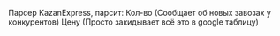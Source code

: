 Парсер KazanExpress, парсит:
Кол-во (Сообщает об новых завозах у конкурентов)
Цену (Просто закидывает всё это в google таблицу)
 
